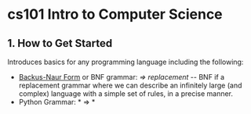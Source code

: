 # cs101 Intro to Computer Science

## 1. How to Get Started
Introduces basics for any programming language including the following:
* [Backus-Naur Form](https://en.wikipedia.org/wiki/Backus%E2%80%93Naur_Form) or BNF grammar: *<non-terminal> => replacement* -- BNF if a replacement grammar where we can describe an infinitely large (and complex) language with a simple set of rules, in a precise manner.
* Python Grammar: *<Expression> => <Expression> <Operator> <Expression> *

